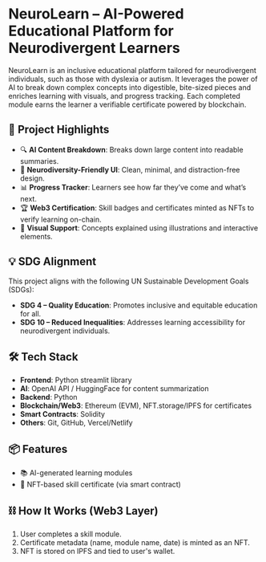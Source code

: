# NeuroLearn – AI-Powered Educational Platform for Neurodivergent Learners

NeuroLearn is an inclusive educational platform tailored for neurodivergent individuals, such as those with dyslexia or autism. It leverages the power of AI to break down complex concepts into digestible, bite-sized pieces and enriches learning with visuals, and progress tracking. Each completed module earns the learner a verifiable certificate powered by blockchain.

## 🚀 Project Highlights

- 🔍 **AI Content Breakdown**: Breaks down large content into readable summaries.
- 🧠 **Neurodiversity-Friendly UI**: Clean, minimal, and distraction-free design.
- 📊 **Progress Tracker**: Learners see how far they’ve come and what’s next.
- 🏆 **Web3 Certification**: Skill badges and certificates minted as NFTs to verify learning on-chain.
- 🎨 **Visual Support**: Concepts explained using illustrations and interactive elements.

## 💡 SDG Alignment

This project aligns with the following UN Sustainable Development Goals (SDGs):
- **SDG 4 – Quality Education**: Promotes inclusive and equitable education for all.
- **SDG 10 – Reduced Inequalities**: Addresses learning accessibility for neurodivergent individuals.

## 🛠 Tech Stack

- **Frontend**: Python streamlit library
- **AI**: OpenAI API / HuggingFace for content summarization
- **Backend**: Python
- **Blockchain/Web3**: Ethereum (EVM), NFT.storage/IPFS for certificates
- **Smart Contracts**: Solidity
- **Others**: Git, GitHub, Vercel/Netlify

## 📦 Features

- 📚 AI-generated learning modules
- 🧾 NFT-based skill certificate (via smart contract)


## ⛓ How It Works (Web3 Layer)

1. User completes a skill module.
2. Certificate metadata (name, module name, date) is minted as an NFT.
3. NFT is stored on IPFS and tied to user's wallet.

